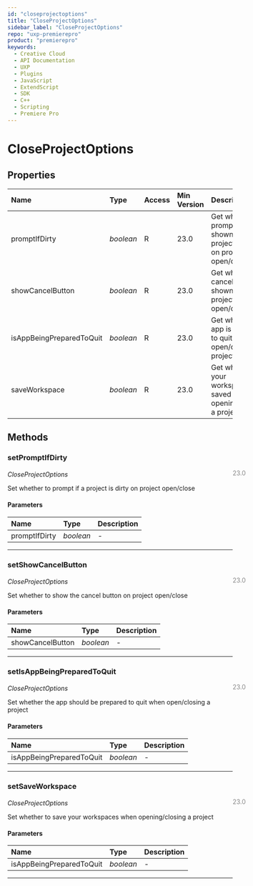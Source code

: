 ```yaml
---
id: "closeprojectoptions"
title: "CloseProjectOptions"
sidebar_label: "CloseProjectOptions"
repo: "uxp-premierepro"
product: "premierepro"
keywords:
  - Creative Cloud
  - API Documentation
  - UXP
  - Plugins
  - JavaScript
  - ExtendScript
  - SDK
  - C++
  - Scripting
  - Premiere Pro
---
```


# CloseProjectOptions  

## Properties

| Name | Type | Access | Min Version | Description |
| :------ | :------ | :------ | :------ | :------ |
| promptIfDirty | *boolean* | R | 23.0 | Get whether a prompt is shown if a project is dirty on project open/close |
| showCancelButton | *boolean* | R | 23.0 | Get whether the cancel button is shown on project open/close |
| isAppBeingPreparedToQuit | *boolean* | R | 23.0 | Get whether the app is prepared to quit when open/closing a project |
| saveWorkspace | *boolean* | R | 23.0 | Get whether your workspaces are saved when opening/closing a project |

## Methods

### setPromptIfDirty

<span class="minversion" style="display: block; margin-bottom: -1em; margin-left: 36em; float:left; opacity:0.5;">23.0</span>

*CloseProjectOptions*
  
Set whether to prompt if a project is dirty on project open/close

#### Parameters

| Name | Type | Description |
| :------ | :------ | :------ |
| promptIfDirty | *boolean* | - |

___

### setShowCancelButton

<span class="minversion" style="display: block; margin-bottom: -1em; margin-left: 36em; float:left; opacity:0.5;">23.0</span>

*CloseProjectOptions*
  
Set whether to show the cancel button on project open/close

#### Parameters

| Name | Type | Description |
| :------ | :------ | :------ |
| showCancelButton | *boolean* | - |

___

### setIsAppBeingPreparedToQuit

<span class="minversion" style="display: block; margin-bottom: -1em; margin-left: 36em; float:left; opacity:0.5;">23.0</span>

*CloseProjectOptions*
  
Set whether the app should be prepared to quit when open/closing a project

#### Parameters

| Name | Type | Description |
| :------ | :------ | :------ |
| isAppBeingPreparedToQuit | *boolean* | - |

___

### setSaveWorkspace

<span class="minversion" style="display: block; margin-bottom: -1em; margin-left: 36em; float:left; opacity:0.5;">23.0</span>

*CloseProjectOptions*
  
Set whether to save your workspaces when opening/closing a project

#### Parameters

| Name | Type | Description |
| :------ | :------ | :------ |
| isAppBeingPreparedToQuit | *boolean* | - |

___
